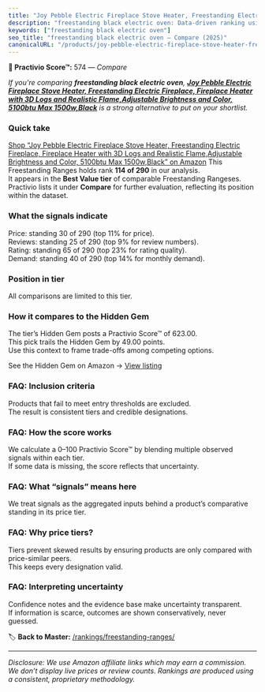 ```yaml
---
title: "Joy Pebble Electric Fireplace Stove Heater, Freestanding Electric Fireplace, Fireplace Heater with 3D Logs and Realistic Flame,Adjustable Brightness and Color, 5100btu Max 1500w,Black"
description: "freestanding black electric oven: Data-driven ranking using the Practivio Score™. Positioned by quality, value, demand, findability, momentum."
keywords: ["freestanding black electric oven"]
seo_title: "freestanding black electric oven — Compare (2025)"
canonicalURL: "/products/joy-pebble-electric-fireplace-stove-heater-freestanding-electric-fireplace-fireplace-heater-with-3d-logs-and-realistic-flameadjustable-brightness-and-color-5100btu-max-1500wblack-B0B9SHQ521/"
---
```


**🛒 Practivio Score™:** 574 — _Compare_


*If you're comparing **freestanding black electric oven**, **[Joy Pebble Electric Fireplace Stove Heater, Freestanding Electric Fireplace, Fireplace Heater with 3D Logs and Realistic Flame,Adjustable Brightness and Color, 5100btu Max 1500w,Black](https://www.amazon.com/dp/B0B9SHQ521?tag=practivio-20)** is a strong alternative to put on your shortlist.*
### Quick take
[Shop “Joy Pebble Electric Fireplace Stove Heater, Freestanding Electric Fireplace, Fireplace Heater with 3D Logs and Realistic Flame,Adjustable Brightness and Color, 5100btu Max 1500w,Black” on Amazon](https://www.amazon.com/dp/B0B9SHQ521?tag=practivio-20)
This Freestanding Ranges holds rank **114 of 290** in our analysis.  
It appears in the **Best Value tier** of comparable Freestanding Rangeses.  
Practivio lists it under **Compare** for further evaluation, reflecting its position within the dataset.

### What the signals indicate
Price: standing 30 of 290 (top 11% for price).  
Reviews: standing 25 of 290 (top 9% for review numbers).  
Rating: standing 65 of 290 (top 23% for rating quality).  
Demand: standing 40 of 290 (top 14% for monthly demand).

### Position in tier
All comparisons are limited to this tier.

### How it compares to the Hidden Gem
The tier’s Hidden Gem posts a Practivio Score™ of 623.00.  
This pick trails the Hidden Gem by 49.00 points.  
Use this context to frame trade-offs among competing options.  

See the Hidden Gem on Amazon → [View listing](https://www.amazon.com/dp/B09JKLY86J?tag=practivio-20)

### FAQ: Inclusion criteria
Products that fail to meet entry thresholds are excluded.  
The result is consistent tiers and credible designations.

### FAQ: How the score works
We calculate a 0–100 Practivio Score™ by blending multiple observed signals within each tier.  
If some data is missing, the score reflects that uncertainty.

### FAQ: What “signals” means here
We treat signals as the aggregated inputs behind a product’s comparative standing in its price tier.

### FAQ: Why price tiers?
Tiers prevent skewed results by ensuring products are only compared with price-similar peers.  
This keeps every designation valid.

### FAQ: Interpreting uncertainty
Confidence notes and the evidence base make uncertainty transparent.  
If information is scarce, outcomes are shown conservatively, never guessed.

<!-- Missing template for Compare/CompareWithinPriceClass -->


🏷️ **Back to Master:** [/rankings/freestanding-ranges/](/rankings/freestanding-ranges/)

---
_Disclosure: We use Amazon affiliate links which may earn a commission. We don’t display live prices or review counts. Rankings are produced using a consistent, proprietary methodology._
